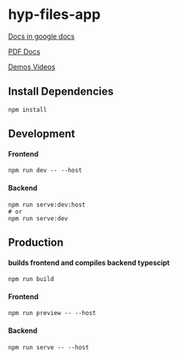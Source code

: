 # hyp-files-app

[Docs in google docs](https://docs.google.com/document/d/1fQzMs1ykgv3G-BIaiCB6dKrJvlZtI-ckZUtxjJ_YwjQ/edit?usp=sharing)

[PDF Docs](https://abu.zetaseek.com/file/hyp-files-app.pdf?place=localhost-2f686f6d652f6162752f46696c65732f6879702d66696c65732d617070)

[Demos Videos](https://abu.zetaseek.com/?q=files%2Fhyp-files)

## Install Dependencies
```shell
npm install
```

## Development

#### Frontend

```shell
npm run dev -- --host
```

#### Backend

```shell
npm run serve:dev:host
# or
npm run serve:dev
```

## Production

#### builds frontend and compiles backend typescipt

```shell
npm run build
```

#### Frontend

```shell
npm run preview -- --host
```

#### Backend

```shell
npm run serve -- --host
```
